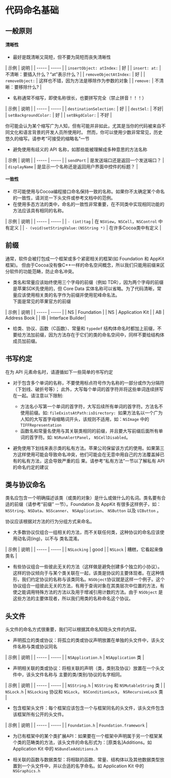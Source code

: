 # 代码命名基础

## 一般原则

#### 清晰性

* 最好是既清晰又简短，但不要为简短而丧失清晰性

|  示例 | 说明  |
    | ----- | ----- |
    | `insertObject: atIndex:` | 好 |
    | `insert: at:` | 不清晰：要插入什么？“at”表示什么？|
    | `removeObjectAtIndex:` | 好 |
    | `removeObject:` | 这样也不错，因为方法是移除作为参数的对象 |
    | `remove:` | 不清晰：要移除什么? |

* 名称通常不缩写，即使名称很长，也要拼写完全（禁止拼音！！！）

|  示例 | 说明  |
    | ----- | ----- |
    | `destinationSelection:` | 好 |
    | `destSel:` | 不好|
    | `setBackgroundColor:` | 好 |
    | `setBkgdColor:` | 不好 |

 你可能会认为某个缩写广为人知，但有可能并非如此，尤其是当你的代码被来自不同文化和语言背景的开发人员所使用时。 然而，你可以使用少数非常常见，历史悠久的缩写。请参考“可接受的缩略名”一节

* 避免使用有歧义的 API 名称，如那些能被理解成多种意思的方法名称

|  示例 | 说明  |
    | ----- | ----- |
    | `sendPort` | 是发送端口还是返回一个发送端口？ |
    | `displayName` | 是显示一个名称还是返回用户界面中控件的标题？ |

#### 一致性

* 尽可能使用与Cocoa编程接口命名保持一致的名称。如果你不太确定某个命名的一致性，请浏览一下头文件或参考文档中的范例。
* 在使用多态方法的类中，命名的一致性非常重要，在不同类中实现相同功能的方法应该具有相同的名称。

|  示例 | 说明  |
    | ----- | ----- |
    | `- (int)tag` | 在 `NSView`，`NSCell`，`NSControl` 中有定义 |
    | `- (void)setStringValue:(NSString *)` | 在许多Cocoa类中有定义 |

## 前缀

通常，软件会被打包成一个框架或多个紧密相关的框架(如 Foundation 和 AppKit 框架)。 但由于Cocoa没有像C++一样的命名空间概念，所以我们只能用前缀来区分软件的功能范畴，防止命名冲突。

* 类名和常量应该始终使用三个字母的前缀（例如 TDR），因为两个字母的前缀是苹果SDK先使用的，但 Core Data 实体名称可以省略。为了代码清晰，常量应该使用相关类的名字作为前缀并使用驼峰命名法。  
    下面是常见的苹果官方的前缀
 
|  示例 | 说明  |
    | ----- | ----- |
    | NS | Foundation |
    | NS | Application Kit |
    | AB | Address Book |
    | IB | Interface Builder|

* 给类、协议、函数（C函数）、常量和 `typedef` 结构体命名时都加上前缀，不要给方法加前缀，因为方法存在于它们的类的命名空间中，同样不要给结构体成员加前缀。
 
## 书写约定

在为 API 元素命名时，请遵循如下一些简单的书写约定

* 对于包含多个单词的名称，不要使用标点符号作为名称的一部分或作为分隔符（下划线、破折号等）； 此外，大写每个单词的首字符并将这些单词连续拼写在一起。请注意以下限制:
    * 方法名小写第一个单词的首字符，大写后续所有单词的首字符。方法名不使用前缀。如: `fileExistsAtPath:isDirectory: `如果方法名以一个广为人知的大写首字母缩略词开头，该规则不适用，如：`NSImage` 中的 `TIFFRepresentation`  
    * 函数名和常量名使用与其关联类相同的前缀，并且要大写前缀后面所有单词的首字符。如: `NSRunAlertPanel`， `NSCellDisabled`。

* 避免使用下划线来表示类的私有方法。苹果公司保留该方式的使用。如果第三方这样使用可能会导致命名冲突，他们可能会在无意中用自己的方法覆盖掉已有的私有方法，这会导致严重的后 果。请参考“私有方法”一节以了解私有 API 的命名约定的建议

## 类与协议命名

类名应包含一个明确描述该类（或类的对象）是什么或做什么的名词。类名要有合适的前缀（请参考“前缀” 一节）。Foundation 及 AppKit 有很多这样例子，如：`NSString`、`NSData`、`NSScanner`、 `NSApplication`、 `NSButton` 以及 `UIButton` 。

协议应该根据对方法的行为分组方式来命名。

* 大多数协议仅组合一组相关的方法，而不关联任何类，这种协议的命名应该使用动名词(ing)，以不与 类名混淆。

|  示例 | 说明  |
    | ----- | ----- |
    | `NSLocking` | good |
    | `NSLock` | 糟糕，它看起来像类名 |

* 有些协议组合一些彼此无关的方法（这样做是避免创建多个独立的小协议）。这样的协议倾向于与某个类关联在一起，该类是协议的主要体现者。在这种情形，我们约定协议的名称与该类同名。`NSObject`协议就是这样一个例子。这个协议组合一组彼此无关的方法，有用于查询对象在其类层次中位置的方法，有使之能调用特殊方法的方法以及用于增减引用计数的方法。由于 `NSObject` 是这些方法的主要体现者，所以我们用类的名称命名这个协议。

## 头文件

头文件的命名方式很重要，我们可以根据其命名知晓头文件的内容。

* 声明孤立的类或协议：将孤立的类或协议声明放置在单独的头文件中，该头文件名称与类或协议同名

|  示例 | 说明  |
    | ----- | ----- |
    | `NSApplication.h` | `NSApplication` 类 |

* 声明相关联的类或协议：将相关联的声明（类，类别及协议）放置在一个头文件中，该头文件名称与 主要的类/类别/协议的名字相同。

|  示例 | 说明  |
    | ----- | ----- |
    | `NSString.h` | `NSString` 和 `NSMutableString` 类 |
    | `NSLock.h` | `NSLocking` 协议和 `NSLock`， `NSConditionLock`， `NSRecursiveLock` 类 |

* 包含框架头文件：每个框架应该包含一个与框架同名的头文件，该头文件包含该框架所有公开的头文件。

|  示例 | 说明  |
    | ----- | ----- |
    | `Foundation.h` | `Foundation.framework` |

* 为已有框架中的某个类扩展API：如果要在一个框架中声明属于另一个框架某个类的范畴类的方法，该头文件的命名形式为：[原类名]Additions。如 Application Kit 中的 `NSBundleAdditions.h`

* 相关联的函数与数据类型：将相联的函数、常量、结构体以及其他数据类型放置到一个头文件中，并以合适的名字命名。如 Application Kit 中的 `NSGraphics.h`

